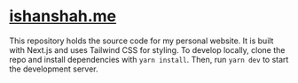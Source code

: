# [ishanshah.me](https://www.ishanshah.me)
This repository holds the source code for my personal website. It is built with Next.js and uses Tailwind CSS for styling. To develop locally, clone the repo and install dependencies with `yarn install`. Then, run `yarn dev` to start the development server.